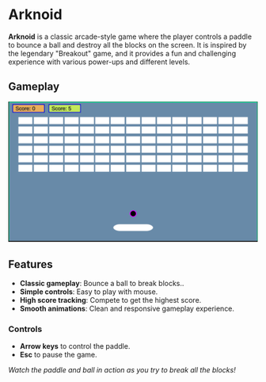 # Arknoid

**Arknoid** is a classic arcade-style game where the player controls a paddle to bounce a ball and destroy all the blocks on the screen. It is inspired by the legendary "Breakout" game, and it provides a fun and challenging experience with various power-ups and different levels.

## Gameplay

![Gameplay GIF](GameplayVideo/Gameplay.gif)

## Features

- **Classic gameplay**: Bounce a ball to break blocks..
- **Simple controls**: Easy to play with mouse.
- **High score tracking**: Compete to get the highest score.
- **Smooth animations**: Clean and responsive gameplay experience.



### Controls

- **Arrow keys** to control the paddle.
- **Esc** to pause the game.

*Watch the paddle and ball in action as you try to break all the blocks!*
